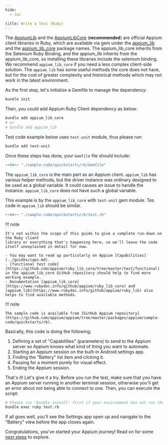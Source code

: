 ```yaml
---
hide:
  - toc

title: Write a Test (Ruby)
---
```


The [AppiumLib](https://github.com/appium/ruby_lib) and the [AppiumLibCore](https://github.com/appium/ruby_lib_core) (**recommended**) are official Appium client libraries in Ruby, which are available via gem under the [appium_lib](https://rubygems.org/gems/appium_lib) and the [appium_lib_core](https://rubygems.org/gems/appium_lib_core) package names. The appium_lib_core inherits from the Selenium Ruby Binding, and the appium_lib inherits from the appium_lib_core, so installing these libraries include the selenium binding. We recommend `appium_lib_core` if you need a less complex client-side solution. The `appium_lib` has some useful methods the core does not have, but for the cost of greater complexity and historical methods which may not work in the latest environment.

As the first step, let's initialize a Gemfile to manage the dependency:

```bash
bundle init
```

Then, you could add Appium Ruby Client dependency as below:

```bash
bundle add appium_lib_core
# or
# bundle add appium_lib
```

Test code example below uses `test-unit` module, thus please run:

```bash
bundle add test-unit
```

Once these steps has done, your `Gemfile` file should include:

```ruby title="Gemfile"
--8<-- "./sample-code/quickstarts/rb/Gemfile"
```

The `appium_lib_core` is the main part as an Appium client.
`appium_lib` has various helper methods, but the driver instance was ordinary designed to be used as a global variable. It could causes an issue to handle the instance.
`appium_lib_core` does not have such a global variable.

This example is by the `appium_lib_core` with `test-unit` gem module.
Tes code in `appium_lib` should be similar.

```ruby title="test.rb"
--8<-- "./sample-code/quickstarts/rb/test.rb"
```

!!! note

```
It's not within the scope of this guide to give a complete run-down on the Ruby client
library or everything that's happening here, so we'll leave the code itself unexplained in detail for now.

- You may want to read up particularly on Appium [Capabilities](../guides/caps.md).
- [functional test code](https://github.com/appium/ruby_lib_core/tree/master/test/functional) in the appium_lib_core GitHub repository should help to find more working example.
- Documentation [appium_lib_core](https://www.rubydoc.info/github/appium/ruby_lib_core) and [appium_lib](https://www.rubydoc.info/github/appium/ruby_lib) also helps to find available methods.
```

!!! note

```
The sample code is available from [GitHub Appium repository](https://github.com/appium/appium/tree/master/packages/appium/sample-code/quickstarts/rb).
```

Basically, this code is doing the following:

1. Defining a set of "Capabilities" (parameters) to send to the Appium server so Appium knows what
  kind of thing you want to automate.
2. Starting an Appium session on the built-in Android settings app.
3. Finding the "Battery" list item and clicking it.
4. Pausing for a moment purely for visual effect.
5. Ending the Appium session.

That's it! Let's give it a try. Before you run the test, make sure that you have an Appium server
running in another terminal session, otherwise you'll get an error about not being able to connect
to one. Then, you can execute the script:

```bash
# Please run "bundle install" first if your environment has not run the installation command yet.
bundle exec ruby test.rb
```

If all goes well, you'll see the Settings app open up and navigate to the "Battery" view before the
app closes again.

Congratulations, you've started your Appium journey! Read on for some [next steps](./next-steps.md) to explore.
